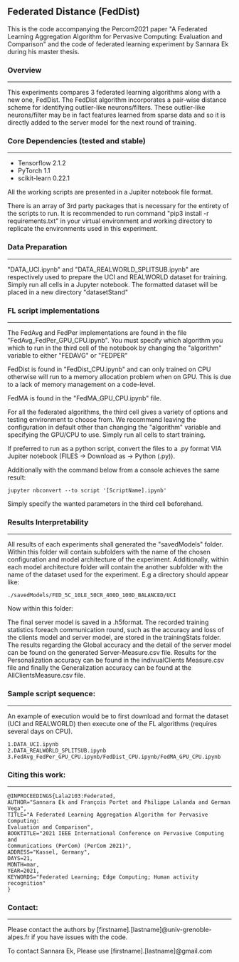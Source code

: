 
## Federated Distance (FedDist)
This is the code accompanying the Percom2021 paper "A Federated Learning Aggregation Algorithm for Pervasive Computing: Evaluation and Comparison" and the code of federated learning experiment by Sannara Ek during his master thesis.

### Overview
---
This experiments compares 3 federated learning algorithms along with a new one, FedDist.
The FedDist algorithm incorporates a pair-wise distance scheme for identifying outlier-like neurons/filters.  These outlier-like neurons/filter may be in fact features learned from sparse data and so it is directly added to the server model for the next round of training.

### Core Dependencies (tested and stable)
---
* Tensorflow 2.1.2
* PyTorch 1.1
* scikit-learn 0.22.1

All the working scripts are presented in a Jupiter notebook file format.

There is an array of 3rd party packages that is necessary for the entirety of the scripts to run. It is recommended to run command "pip3 install -r requirements.txt" in your virtual environment and working directory to replicate the environments used in this experiment.

### Data Preparation
---
"DATA_UCI.ipynb" and "DATA_REALWORLD_SPLITSUB.ipynb" are respectively used to prepare the UCI and REALWORLD dataset for training. Simply run all cells in a Jupyter notebook. The formatted dataset will be placed in a new directory "datasetStand"

### FL script implementations
---
The FedAvg and FedPer implementations are found in the file "FedAvg_FedPer_GPU_CPU.ipynb". You must specify which algorithm you which to run in the third cell of the notebook by changing the "algorithm" variable to either "FEDAVG" or "FEDPER"

FedDist is found in "FedDist_CPU.ipynb" and can only trained on CPU otherwise will run to a memory allocation problem when on GPU. This is due to a lack of memory management on a code-level.

FedMA is found in the "FedMA_GPU_CPU.ipynb" file.

For all the federated algorithms, the third cell gives a variety of options and testing environment to choose from. We recommend leaving the configuration in default other than changing the "algorithm" variable and specifying the GPU/CPU to use. Simply run all cells to start training. 

If preferred to run as a python script, convert the files to a .py format VIA Jupiter notebook (FILES -> Download as -> Python (.py)). 

Additionally with the command below from a console achieves the same result:
```
jupyter nbconvert --to script '[ScriptName].ipynb'

```
Simply specify the wanted parameters in the third cell beforehand. 

### Results Interpretability
---
All results of each experiments shall generated the "savedModels" folder. Within this folder will contain subfolders with the name of the chosen configuration and model architecture of the experiment. Additionally, within each model architecture folder will contain the another subfolder with the name of the dataset used for the experiment. E.g a directory should appear like:
```
./savedModels/FED_5C_10LE_50CR_400D_100D_BALANCED/UCI
```

Now within this folder:

The  final  server  model  is  saved  in  a .h5format.  The  recorded  training  statistics  foreach  communication  round,  such  as  the  accuracy  and  loss of  the  clients  model  and  server  model,  are  stored  in  the trainingStats folder. The  results  regarding  the Global accuracy and  the  detail of  the  server  model  can  be  found  on  the  generated Server-Measure.csv file.  Results  for  the Personalization accuracy can   be   found   in   the indivualClients Measure.csv file   and finally  the Generalization accuracy can  be  found  at  the AllClientsMeasure.csv file.

### Sample script sequence:
---
An example of execution would be to first download and format the dataset (UCI and REALWORLD) then execute one of the FL algorithms (requires several days on CPU). 


```
1.DATA_UCI.ipynb
2.DATA_REALWORLD_SPLITSUB.ipynb
3.FedAvg_FedPer_GPU_CPU.ipynb/FedDist_CPU.ipynb/FedMA_GPU_CPU.ipynb

```
### Citing this work:
---
```
@INPROCEEDINGS{Lala2103:Federated,
AUTHOR="Sannara Ek and François Portet and Philippe Lalanda and German Vega",
TITLE="A Federated Learning Aggregation Algorithm for Pervasive Computing:
Evaluation and Comparison",
BOOKTITLE="2021 IEEE International Conference on Pervasive Computing and
Communications (PerCom) (PerCom 2021)",
ADDRESS="Kassel, Germany",
DAYS=21,
MONTH=mar,
YEAR=2021,
KEYWORDS="Federated Learning; Edge Computing; Human activity recognition"
}
```

### Contact:
---
Please contact the authors by [firstname].[lastname]@univ-grenoble-alpes.fr if you have issues with the code.

To contact Sannara Ek, Please use [firstname].[lastname]@gmail.com